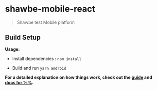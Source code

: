 # shawbe-mobile-react

> Shawbe test Mobile platform

## Build Setup

**Usage:**


- Install dependencies :
`npm install`

- Build and run
`yarn android`


**For a detailed explanation on how things work, check out the [guide](https://bonko.fr) and [docs for %%](https://bonko.fr).**
